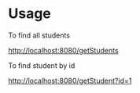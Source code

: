 <h1>Usage</h1>
<p>To find all students</p>
<a href="http://localhost:8080/getStudents">http://localhost:8080/getStudents</a>
<br>
<p>To find student by id</p>
<a href="http://localhost:8080/getStudent?id=1">http://localhost:8080/getStudent?id=1</a>
